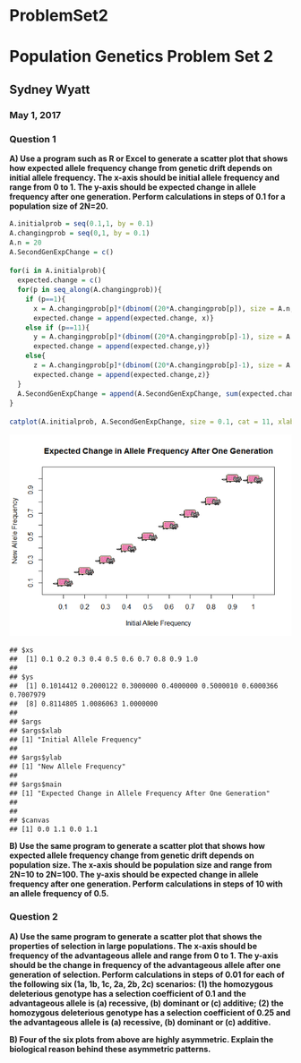 # ProblemSet2
# Population Genetics Problem Set 2  
## Sydney Wyatt  
### May 1, 2017  


### Question 1

**A) Use a program such as R or Excel to generate a scatter plot that shows how expected allele frequency change from genetic drift depends on initial allele frequency. The x-axis should be initial allele frequency and range from 0 to 1. The y-axis should be expected change in allele frequency after one generation. Perform calculations in steps of 0.1 for a population size of 2N=20.**  

```r
A.initialprob = seq(0.1,1, by = 0.1)
A.changingprob = seq(0,1, by = 0.1)
A.n = 20
A.SecondGenExpChange = c()

for(i in A.initialprob){
  expected.change = c()
  for(p in seq_along(A.changingprob)){
    if (p==1){
      x = A.changingprob[p]*(dbinom((20*A.changingprob[p]), size = A.n, prob = i) + dbinom((20*A.changingprob[p]+1), size = A.n, prob = i))
      expected.change = append(expected.change, x)}
    else if (p==11){
      y = A.changingprob[p]*(dbinom((20*A.changingprob[p]-1), size = A.n, prob = i) + dbinom((20*A.changingprob[p]), size = A.n, prob = i))
      expected.change = append(expected.change,y)}
    else{
      z = A.changingprob[p]*(dbinom((20*A.changingprob[p]-1), size = A.n, prob = i) + dbinom((20*A.changingprob[p]+1), size = A.n, prob = i))  
      expected.change = append(expected.change,z)}
  }
  A.SecondGenExpChange = append(A.SecondGenExpChange, sum(expected.change))
}

catplot(A.initialprob, A.SecondGenExpChange, size = 0.1, cat = 11, xlab = "Initial Allele Frequency", ylab = "New Allele Frequency", main = "Expected Change in Allele Frequency After One Generation")
```

![](Problem_Set_2_files/figure-html/unnamed-chunk-2-1.png)<!-- -->

```
## $xs
##  [1] 0.1 0.2 0.3 0.4 0.5 0.6 0.7 0.8 0.9 1.0
## 
## $ys
##  [1] 0.1014412 0.2000122 0.3000000 0.4000000 0.5000010 0.6000366 0.7007979
##  [8] 0.8114805 1.0086063 1.0000000
## 
## $args
## $args$xlab
## [1] "Initial Allele Frequency"
## 
## $args$ylab
## [1] "New Allele Frequency"
## 
## $args$main
## [1] "Expected Change in Allele Frequency After One Generation"
## 
## 
## $canvas
## [1] 0.0 1.1 0.0 1.1
```




**B) Use the same program to generate a scatter plot that shows how expected allele frequency change from genetic drift depends on population size. The x-axis should be population size and range from 2N=10 to 2N=100. The y-axis should be expected change in allele frequency after one generation. Perform calculations in steps of 10 with an allele frequency of 0.5.**  



### Question 2  

**A) Use the same program to generate a scatter plot that shows the properties of selection in large populations. The x-axis should be frequency of the advantageous allele and range from 0 to 1. The y-axis should be the change in frequency of the advantageous allele after one generation of selection. Perform calculations in steps of 0.01 for each of the following six (1a, 1b, 1c, 2a, 2b, 2c) scenarios: (1) the homozygous deleterious genotype has a selection coefficient of 0.1 and the advantageous allele is (a) recessive, (b) dominant or (c) additive; (2) the homozygous deleterious genotype has a selection coefficient of 0.25 and the advantageous allele is (a) recessive, (b) dominant or (c) additive.**  



**B) Four of the six plots from above are highly asymmetric. Explain the biological reason behind these asymmetric patterns.**  


